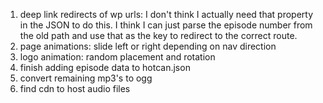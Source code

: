 1. deep link redirects of wp urls: I don't think I actually need that property in the JSON to do this. I think I can just parse the episode number from the old path and use that as the key to redirect to the correct route.
2. page animations: slide left or right depending on nav direction
3. logo animation: random placement and rotation
4. finish adding episode data to hotcan.json
5. convert remaining mp3's to ogg
6. find cdn to host audio files